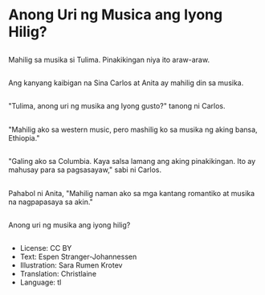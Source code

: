 # Anong Uri ng Musica ang Iyong Hilig?

##
Mahilig sa musika si Tulima. Pinakikingan niya ito araw-araw.

##
Ang kanyang kaibigan na Sina Carlos at Anita ay mahilig din sa musika.

##
"Tulima, anong uri ng musika ang Iyong gusto?" tanong ni Carlos.

##
"Mahilig ako sa western music, pero mashilig ko sa musika ng aking bansa, Ethiopia."

##
"Galing ako sa Columbia. Kaya salsa lamang ang aking pinakikingan. Ito ay mahusay para sa pagsasayaw," sabi ni Carlos.

##
Pahabol ni Anita, "Mahilig naman ako sa mga kantang romantiko at musika na nagpapasaya sa akin."

##
Anong uri ng musika ang iyong hilig?

##
* License: CC BY
* Text: Espen Stranger-Johannessen
* Illustration: Sara Rumen Krotev
* Translation: Christlaine
* Language: tl
